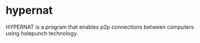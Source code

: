 # hypernat
HYPERNAT is a program that enables p2p connections between computers using holepunch technology.
